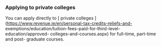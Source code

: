 ###  **Applying to private colleges**

You can apply directly to [ private colleges
](https://www.revenue.ie/en/personal-tax-credits-reliefs-and-
exemptions/education/tuition-fees-paid-for-third-level-education/approved-
colleges-and-courses.aspx) for full-time, part-time and post- graduate
courses.
